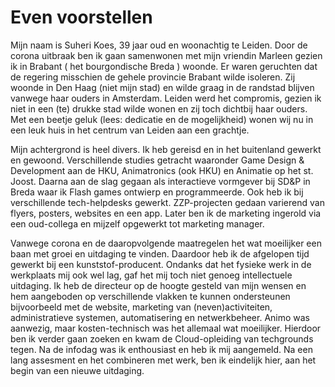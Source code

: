 
# Even voorstellen

Mijn naam is Suheri Koes, 39 jaar oud en woonachtig te Leiden.
Door de corona uitbraak ben ik gaan samenwonen met mijn vriendin Marleen gezien ik in Brabant ( het bourgondische Breda ) woonde. Er waren geruchten dat de regering misschien de gehele provincie Brabant wilde isoleren. Zij woonde in Den Haag (niet mijn stad) en wilde graag in de randstad blijven vanwege haar ouders in Amsterdam. Leiden werd het compromis, gezien ik niet in een (te) drukke stad wilde wonen en zij toch dichtbij haar ouders. Met een beetje geluk (lees: dedicatie en de mogelijkheid) wonen wij nu in een leuk huis in het centrum van Leiden aan een grachtje.


Mijn achtergrond is heel divers. Ik heb gereisd en in het buitenland gewerkt en gewoond. Verschillende studies getracht waaronder Game Design & Development aan de HKU, Animatronics (ook HKU) en Animatie op het st. Joost. Daarna aan de slag gegaan als interactieve vormgever bij SD&P in Breda waar ik Flash games ontwierp en programmeerde. Ook heb ik bij verschillende tech-helpdesks gewerkt. ZZP-projecten gedaan varierend van flyers, posters, websites en een app. Later ben ik de marketing ingerold via een oud-collega en mijzelf opgewerkt tot marketing manager.

Vanwege corona en de daaropvolgende maatregelen het wat moeilijker een baan met groei en uitdaging te vinden. Daardoor heb ik de afgelopen tijd gewerkt bij een kunststof-producent. Ondanks dat het fysieke werk in de werkplaats mij ook wel lag, gaf het mij toch niet genoeg intellectuele uitdaging. Ik heb de directeur op de hoogte gesteld van mijn wensen en hem aangeboden op verschillende vlakken te kunnen ondersteunen bijvoorbeeld met de website, marketing van (neven)activiteiten, administratieve systemen, automatisering en netwerkbeheer. Animo was aanwezig, maar kosten-technisch was het allemaal wat moeilijker. Hierdoor ben ik verder gaan zoeken en kwam de Cloud-opleiding van techgrounds tegen. Na de infodag was ik enthousiast en heb ik mij aangemeld. Na een lang assesment en het combineren met werk, ben ik eindelijk hier, aan het begin van een nieuwe uitdaging.
